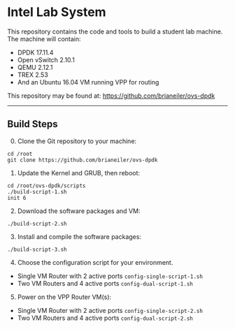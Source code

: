 # Intel Lab System

This repository contains the code and tools to build a student lab machine. The machine will contain:
 - DPDK 17.11.4
 - Open vSwitch 2.10.1
 - QEMU 2.12.1
 - TREX 2.53
 - And an Ubuntu 16.04 VM running VPP for routing

This repository may be found at: https://github.com/brianeiler/ovs-dpdk

---------------------
## Build Steps

0. Clone the Git repository to your machine:
```
cd /root
git clone https://github.com/brianeiler/ovs-dpdk
```
1. Update the Kernel and GRUB, then reboot:
```
cd /root/ovs-dpdk/scripts
./build-script-1.sh
init 6
```
2. Download the software packages and VM:
```
./build-script-2.sh
```
3. Install and compile the software packages:
```
./build-script-3.sh
```
4. Choose the configuration script for your environment. 
 - Single VM Router with 2 active ports `config-single-script-1.sh`
 - Two VM Routers and 4 active ports `config-dual-script-1.sh`

5. Power on the VPP Router VM(s):
 - Single VM Router with 2 active ports `config-single-script-2.sh`
 - Two VM Routers and 4 active ports `config-dual-script-2.sh`
